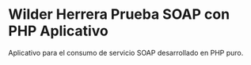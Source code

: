 # Wilder Herrera Prueba SOAP con PHP Aplicativo
Aplicativo para el consumo de servicio SOAP desarrollado en PHP puro.
